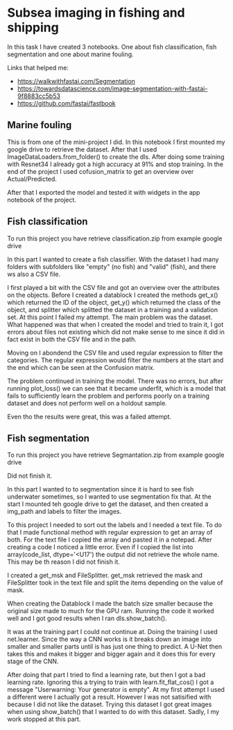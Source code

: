 # Subsea imaging in fishing and shipping

In this task I have created 3 notebooks. One about fish classification, fish segmentation and one about marine fouling.

Links that helped me:
* https://walkwithfastai.com/Segmentation
* https://towardsdatascience.com/image-segmentation-with-fastai-9f8883cc5b53
* https://github.com/fastai/fastbook

## Marine fouling

This is from one of the mini-project I did. In this notebook I first mounted my google drive to retrieve the dataset. After that I used ImageDataLoaders.from_folder() to create the dls. After doing some training with Resnet34 I already got a high accuracy at 91% and stop training. In the end of the project I used cofusion_matrix to get an overview over Actual/Predicted.

After that I exported the model and tested it with widgets in the app notebook of the project.

## Fish classification

To run this project you have retrieve classification.zip from example google drive

In this part I wanted to create a fish classifier. With the dataset I had many folders with subfolders like "empty" (no fish) and "valid" (fish), and there ws also a CSV file. 

I first played a bit with the CSV file and got an overview over the attributes on the objects. Before I created a datablock I created the methods get_x() which returned the ID of the object, get_y() which returned the class of the object, and splitter which splitted the dataset in a training and a validation set. At this point I failed my attempt. The main problem was the dataset. What happened was that when I created the model and tried to train it, I got errors about files not existing which did not make sense to me since it did in fact exist in both the CSV file and in the path.

Moving on I abondend the CSV file and used regular expression to filter the categories. The regular expression would filter the numbers at the start and the end which can be seen at the Confusion matrix.

The problem continued in training the model. There was no errors, but after running plot_loss() we can see that it became underfit, which is a model that fails to sufficiently learn the problem and performs poorly on a training dataset and does not perform well on a holdout sample.

Even tho the results were great, this was a failed attempt.

## Fish segmentation

To run this project you have retrieve Segmantation.zip from example google drive

Did not finish it.

In this part I wanted to to segmentation since it is hard to see fish underwater sometimes, so I wanted to use segmentation fix that. At the start I mounted teh google drive to get the dataset, and then created a img_path and labels to filter the images.

To this project I needed to sort out the labels and I needed a text file. To do that I made functional method with regular expression to get an array of both. For the text file I copied the array and pasted it in a notepad. After creating a code I noticed a little error. Even if I copied the list into array(code_list, dtype='<U17') the output did not retrieve the whole name. This may be th reason I did not finish it.

I created a get_msk and FileSplitter. get_msk retrieved the mask and FileSplitter took in the text file and split the items depending on the value of mask.

When creating the Datablock I made the batch size smaller because the original size made to much for the GPU ram. Running the code it worked well and I got good results when I ran dls.show_batch().

It was at the training part I could not continue at. Doing the training I used net.learner. Since the way a CNN works is it breaks down an image into smaller and smaller parts until is has just one thing to predict. A U-Net then takes this and makes it bigger and bigger again and it does this for every stage of the CNN.

After doing that part I tried to find a learning rate, but then I got a bad learning rate. Ignoring this a trying to train with learn.fit_flat_cos() I got a message "Userwarning: Your generator is empty".
At my first attempt I used a different were I actually got a result. However I was not satisified with because I did not like the dataset. Trying this dataset I got great images when using show_batch() that I wanted to do with this dataset. Sadly, I my work stopped at this part.
